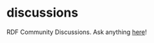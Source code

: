 # discussions
RDF Community Discussions. Ask anything [here](https://github.com/rdf-community/discussions/discussions)!
